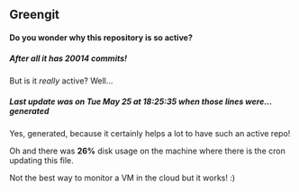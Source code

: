 ## Greengit

#### Do you wonder why this repository is so active?

##### After all it has 20014 commits!

But is it *really* active? Well...

##### Last update was on Tue May 25 at 18:25:35 when those lines were... generated

Yes, generated, because it certainly helps a lot to have such an active repo!

Oh and there was **26%** disk usage on the machine
where there is the cron updating this file.

Not the best way to monitor a VM in the cloud but it works! :)
